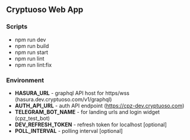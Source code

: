 ## Cryptuoso Web App


### Scripts

-   npm run dev
-   npm run build
-   npm run start
-   npm run lint
-   npm run lint:fix

### Environment

-   **HASURA_URL** - graphql API host for https/wss (hasura.dev.cryptuoso.com/v1/graphql)
-   **AUTH_API_URL** - auth API endpoint (https://cpz-dev.cryptuoso.com)
-   **TELEGRAM_BOT_NAME** - for landing urls and login widget (cpz_test_bot)
-   **DEV_REFRESH_TOKEN** - refresh token for localhost [optional]
-   **POLL_INTERVAL** - polling interval [optional]
